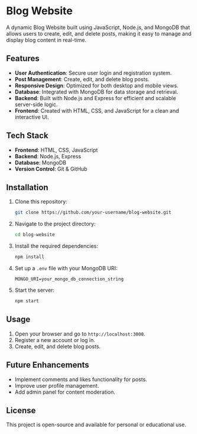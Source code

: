 # Blog Website

A dynamic Blog Website built using JavaScript, Node.js, and MongoDB that allows users to create, edit, and delete posts, making it easy to manage and display blog content in real-time.

## Features

- **User Authentication**: Secure user login and registration system.
- **Post Management**: Create, edit, and delete blog posts.
- **Responsive Design**: Optimized for both desktop and mobile views.
- **Database**: Integrated with MongoDB for data storage and retrieval.
- **Backend**: Built with Node.js and Express for efficient and scalable server-side logic.
- **Frontend**: Created with HTML, CSS, and JavaScript for a clean and interactive UI.

## Tech Stack

- **Frontend**: HTML, CSS, JavaScript
- **Backend**: Node.js, Express
- **Database**: MongoDB
- **Version Control**: Git & GitHub

## Installation

1. Clone this repository:
    ```bash
    git clone https://github.com/your-username/blog-website.git
    ```
2. Navigate to the project directory:
    ```bash
    cd blog-website
    ```
3. Install the required dependencies:
    ```bash
    npm install
    ```
4. Set up a `.env` file with your MongoDB URI:
    ```
    MONGO_URI=your_mongo_db_connection_string
    ```
5. Start the server:
    ```bash
    npm start
    ```

## Usage

1. Open your browser and go to `http://localhost:3000`.
2. Register a new account or log in.
3. Create, edit, and delete blog posts.


## Future Enhancements

- Implement comments and likes functionality for posts.
- Improve user profile management.
- Add admin panel for content moderation.
  
## License

This project is open-source and available for personal or educational use.


